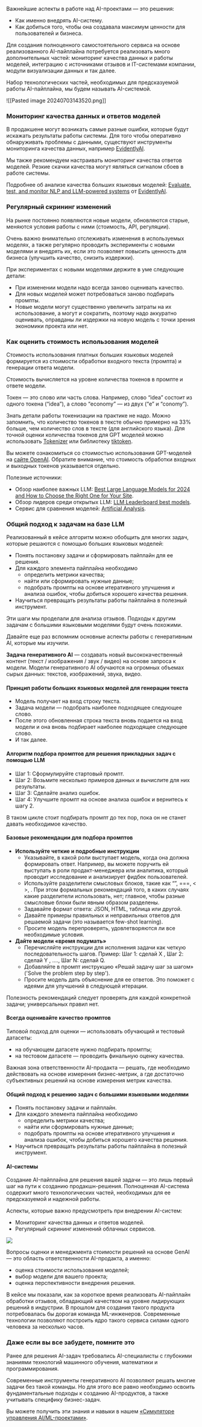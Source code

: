 Важнейшие аспекты в работе над AI-проектами — это решения:
- Как именно внедрять AI-систему. 
- Как добиться того, чтобы она создавала максимум ценности для пользователей и бизнеса.


Для создания полноценного самостоятельного сервиса на основе реализованного AI-пайплайна потребуется реализовать много дополнительных частей: мониторинг качества данных и работы моделей, интеграцию с источниками отзывов и IT-системами компании, модули визуализации данных и так далее.

Набор технологических частей, необходимых для предсказуемой работы AI-пайплайна, мы будем называть AI-системой.

![[Pasted image 20240703143520.png]]

### Мониторинг качества данных и ответов моделей

В продакшене могут возникать самые разные ошибки, которые будут искажать результаты работы системы. Для того чтобы оперативно обнаруживать проблемы с данными, существуют инструменты мониторинга качества данных, например [EvidentlyAI](https://www.evidentlyai.com/).

Мы также рекомендуем настраивать мониторинг качества ответов моделей. Резкие скачки качества могут являться сигналом сбоев в работе системы.

Подробнее об анализе качества больших языковых моделей: [Evaluate, test, and monitor NLP and LLM-powered systems](https://www.evidentlyai.com/product/nlp-llm-monitoring) от [EvidentlyAI](https://www.evidentlyai.com/).

### Регулярный скрининг изменений

На рынке постоянно появляются новые модели, обновляются старые, меняются условия работы с ними (стоимость, API, регуляции).

Очень важно внимательно отслеживать изменения в используемых моделях, а также регулярно проводить эксперименты с новыми моделями и внедрять их, если это позволяет повысить ценность для бизнеса (улучшить качество, снизить издержки). 

При экспериментах с новыми моделями держите в уме следующие детали: 

- При изменении модели надо всегда заново оценивать качество.
- Для новых моделей может потребоваться заново подбирать промпты.
- Новые модели могут существенно увеличить затраты на их использование, а могут и сократить, поэтому надо аккуратно оценивать, оправданы ли издержки на новую модель с точки зрения экономики проекта или нет.

### Как оценить стоимость использования моделей

Стоимость использования платных больших языковых моделей формируется из стоимости обработки входного текста (промпта) и генерации ответа модели.

Стоимость вычисляется на уровне количества токенов в промпте и ответе модели. 

Токен — это слово или часть слова. Например, слово “idea” состоит из одного токена (“idea”), а слово “economy” — из двух (“e” и “conomy”). 

Знать детали работы токенизации на практике не надо. Можно запомнить, что количество токенов в тексте обычно примерно на 33% больше, чем количество слов в тексте (для английского языка). Для точной оценки количества токенов для GPT моделей можно использовать [Tokenizer](https://platform.openai.com/tokenizer) или библиотеку [tiktoken](https://github.com/openai/tiktoken).

Вы можете ознакомиться со стоимостью использования GPT-моделей на [сайте OpenAI](https://openai.com/pricing). Обратите внимание, что стоимость обработки входных и выходных токенов указывается отдельно.


Полезные источники:
- Обзор наиболее важных LLM: [Best Large Language Models for 2024 and How to Choose the Right One for Your Site](https://www.hostinger.com/tutorials/large-language-models).
- Обзор лидеров среди открытых LLM: [LLM Leaderboard best models](https://huggingface.co/collections/open-llm-leaderboard/llm-leaderboard-best-models-652d6c7965a4619fb5c27a03).
- Сервис для сравнения моделей: [Artificial Analysis](https://artificialanalysis.ai/).

### Общий подход к задачам на базе LLM

Реализованный в кейсе алгоритм можно обобщить для многих задач, которые решаются с помощью больших языковых моделей:

- Понять постановку задачи и сформировать пайплайн для ее решения.
- Для каждого элемента пайплайна необходимо
    - определить метрики качества;
    - найти или сформировать нужные данные;
    - подобрать промпты на основе итеративного улучшения и анализа ошибок, чтобы добиться хорошего качества решения.
- Научиться превращать результаты работы пайплайна в полезный инструмент.

Эти шаги мы проделали для анализа отзывов. Подходы к другим задачам с большими языковыми моделями будут очень похожими.


Давайте еще раз вспомним основные аспекты работы с генеративным AI, которые мы изучили.

**Задача генеративного AI** — создавать новый высококачественный контент (текст / изображения / звук / видео) на основе запроса к модели. Модели генеративного AI обучаются на огромных объемах сырых данных: текстов, изображений, звука, видео.

#### Принцип работы больших языковых моделей для генерации текста

- Модель получает на вход строку текста.
- Задача модели — подобрать наиболее подходящее следующее слово.
- После этого обновленная строка текста вновь подается на вход модели и она вновь подбирает наиболее подходящее следующее слово.
- И так далее.

#### Алгоритм подбора промптов для решения прикладных задач с помощью LLM 

- Шаг 1: Сформулируйте стартовый промпт.
- Шаг 2: Возьмите несколько примеров данных и вычислите для них результаты. 
- Шаг 3: Сделайте анализ ошибок.
- Шаг 4: Улучшите промпт на основе анализа ошибок и вернитесь к шагу 2.

В таком цикле стоит подбирать промпт до тех пор, пока он не станет давать необходимое качество.

#### Базовые рекомендации для подбора промптов

- **Используйте четкие и подробные инструкции**
    - Указывайте, в какой роли выступает модель, когда она должна формировать ответ. Например, вы можете поручить ей выступать в роли продакт-менеджера или аналитика, который проводит исследование и анализирует фидбек пользователей.
    - Используйте разделители смысловых блоков, такие как “”, ===, < >, <tag> </tag>. При этом формальных рекомендаций того, в каких случаях какие разделители использовать, нет; главное, чтобы разные смысловые блоки были явным образом разделены.
    - Задавайте формат ответа: JSON, HTML, таблица или другой.
    - Давайте примеры правильных и неправильных ответов для решаемой задачи (это называется few-shot learning).
    - Просите модель перепроверять, удовлетворяются ли все необходимые условия.
- **Дайте модели «время подумать»**
    - Перечисляйте инструкции для исполнения задачи как четкую последовательность шагов. Пример: Шаг 1: сделай X , Шаг 2: сделай Y , …., Шаг N: сделай Q. 
    - Добавляйте в промпт инструкцию «Решай задачу шаг за шагом» ('Solve the problem step by step').
    - Просите модель дать объяснение для ее ответов. Это поможет с идеями для улучшений в следующей итерации.

Полезность рекомендаций следует проверять для каждой конкретной задачи; универсальных правил нет.

#### Всегда оценивайте качество промптов

Типовой подход для оценки — использовать обучающий и тестовый датасеты:

- на обучающем датасете нужно подбирать промпты;
- на тестовом датасете — проводить финальную оценку качества. 

Важная зона ответственности AI-продакта — решать, где необходимо действовать на основе измерения бизнес-метрик, а где достаточно субъективных решений на основе измерения метрик качества.

#### Общий подход к решению задач с большими языковыми моделями

- Понять постановку задачи и пайплайн.
- Для каждого элемента пайплайна необходимо
    - определить метрики качества;
    - найти или сформировать нужные данные;
    - подобрать промпты на основе итеративного улучшения и анализа ошибок, чтобы добиться хорошего качества решения.
- Научиться превращать результаты работы пайплайна в полезный инструмент.

#### AI-системы

Создание AI-пайплайна для решения вашей задачи — это лишь первый шаг на пути к созданию продакшн-решения. Полноценная AI-система содержит много технологических частей, необходимых для ее предсказуемой и надежной работы.

Аспекты, которые важно предусмотреть при внедрении AI-систем:

- Мониторинг качества данных и ответов моделей.
- Регулярный скрининг изменений облачных сервисов.

![](https://gopractice.ru/s3/public.gopractice.ru/course/8ba06efa-f267-4003-b112-f4d003ecfa26.png)

Вопросы оценки и менеджмента стоимости решений на основе GenAI — это область ответственности AI-продакта, а именно:

- оценка стоимости использования моделей;
- выбор модели для вашего проекта;
- оценка перспективности внедрения решения.

В кейсе мы показали, как за короткое время реализовать AI-пайплайн обработки отзывов, обладающий качеством на уровне лидирующих решений в индустрии. В прошлом для создания такого продукта потребовалась бы дорогая команда ML-инженеров. Современные технологии позволяют построить ядро такого сервиса силами одного человека за несколько часов.

### Даже если вы все забудете, помните это

Ранее для решения AI-задач требовались AI-специалисты с глубокими знаниями технологий машинного обучения, математики и программирования. 

Современные инструменты генеративного AI позволяют решать многие задачи без такой команды. Но для этого все равно необходимо освоить фундаментальные подходы к созданию AI-продуктов, а также учитывать специфику бизнес-задач.

Вы можете получить эти знания и навыки в нашем [«Симуляторе управления AI/ML-проектами»](https://gopractice.ru/course/ml/).